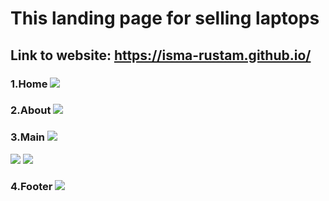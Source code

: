 
# This landing page for selling laptops
## Link to website: https://isma-rustam.github.io/
### 1.Home ![](https://imgur.com/orvyfLz.png)
### 2.About ![](https://imgur.com/dcJXsaS.png)
### 3.Main ![](https://imgur.com/QgO9LpJ.png)
 ![](https://imgur.com/Aw76Bb9.png)
 ![](https://imgur.com/qJProCy.png)
### 4.Footer ![](https://imgur.com/60LjUxl.png)
